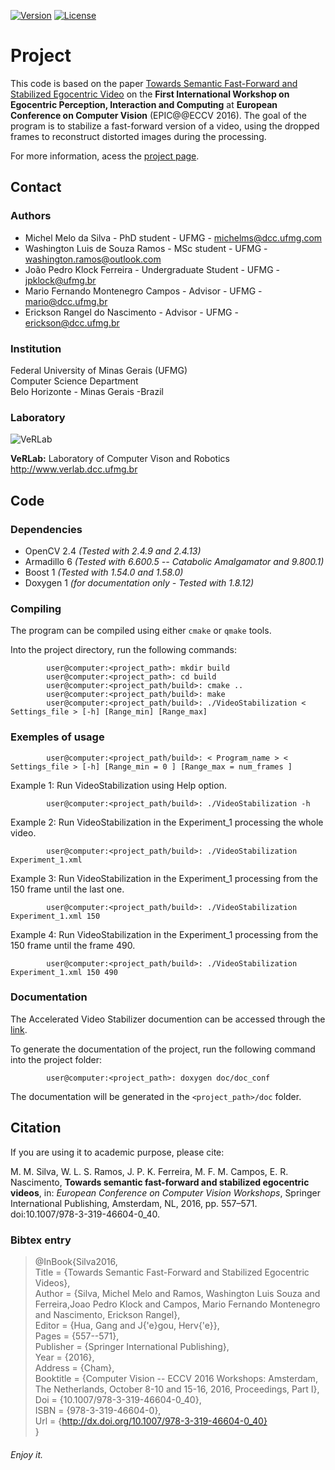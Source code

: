 
[![Version](https://img.shields.io/badge/version-1.0-brightgreen.svg)](http://www.verlab.dcc.ufmg.br/fast-forward-video-based-on-semantic-extraction/#ECCVW2016)
[![License](https://img.shields.io/badge/license-GPL--3.0-blue.svg)](LICENSE)

# Project #

This code is based on the paper [Towards Semantic Fast-Forward and Stabilized Egocentric Video](http://www.verlab.dcc.ufmg.br/semantic-hyperlapse/papers/Final_Draft_ECCVW_2016_Towards_Semantic_Fast_Forward_and_Stabilied_Egocentric_Videos.pdf) on the __First International Workshop on Egocentric Perception, Interaction and Computing__ at __European Conference on Computer Vision__ (EPIC@@ECCV 2016). The goal of the program is to stabilize a fast-forward version of a video, using the dropped frames to reconstruct distorted images during the processing. 

For more information, acess the [project page](http://www.verlab.dcc.ufmg.br/fast-forward-video-based-on-semantic-extraction).

## Contact ##

### Authors ###

* Michel Melo da Silva - PhD student - UFMG - michelms@dcc.ufmg.com
* Washington Luis de Souza Ramos - MSc student - UFMG - washington.ramos@outlook.com
* João Pedro Klock Ferreira - Undergraduate Student - UFMG - jpklock@ufmg.br
* Mario Fernando Montenegro Campos - Advisor - UFMG - mario@dcc.ufmg.br
* Erickson Rangel do Nascimento - Advisor - UFMG - erickson@dcc.ufmg.br

### Institution ###

Federal University of Minas Gerais (UFMG)  
Computer Science Department  
Belo Horizonte - Minas Gerais -Brazil 

### Laboratory ###

![VeRLab](https://www.dcc.ufmg.br/dcc/sites/default/files/public/verlab-logo.png)

__VeRLab:__ Laboratory of Computer Vison and Robotics   
http://www.verlab.dcc.ufmg.br

## Code ##

### Dependencies ###

* OpenCV 2.4 _(Tested with 2.4.9 and 2.4.13)_
* Armadillo 6 _(Tested with 6.600.5 -- Catabolic Amalgamator and 9.800.1)_
* Boost 1 _(Tested with 1.54.0 and 1.58.0)_
* Doxygen 1 _(for documentation only - Tested with 1.8.12)_

### Compiling ###

The program can be compiled using either `cmake` or `qmake` tools.

Into the project directory, run the following commands: 

            user@computer:<project_path>: mkdir build 
            user@computer:<project_path>: cd build
            user@computer:<project_path/build>: cmake ..
            user@computer:<project_path/build>: make
            user@computer:<project_path/build>: ./VideoStabilization < Settings_file > [-h] [Range_min] [Range_max]

### Exemples of usage ###

            user@computer:<project_path/build>: < Program_name > < Settings_file > [-h] [Range_min = 0 ] [Range_max = num_frames ]

Example 1: Run VideoStabilization using Help option.

            user@computer:<project_path/build>: ./VideoStabilization -h 

Example 2: Run VideoStabilization in the Experiment_1 processing the whole video. 
            
            user@computer:<project_path/build>: ./VideoStabilization Experiment_1.xml

Example 3: Run VideoStabilization in the Experiment_1 processing from the 150 frame until the last one. 

            user@computer:<project_path/build>: ./VideoStabilization Experiment_1.xml 150 

Example 4: Run VideoStabilization in the Experiment_1 processing from the 150 frame until the frame 490. 

            user@computer:<project_path/build>: ./VideoStabilization Experiment_1.xml 150 490

### Documentation ###

The Accelerated Video Stabilizer documention can be accessed through the [link](http://www.verlab.dcc.ufmg.br/fast-forward-video-based-on-semantic-extraction/doc/acceleratedVideoStabilizer).

To generate the documentation of the project, run the following command into the project folder:

            user@computer:<project_path>: doxygen doc/doc_conf
            
The documentation will be generated in the `<project_path>/doc` folder. 

## Citation ##

If you are using it to academic purpose, please cite: 

M. M. Silva, W. L. S. Ramos, J. P. K. Ferreira, M. F. M. Campos, E. R. Nascimento, __Towards semantic fast-forward and stabilized egocentric videos__, in: _European Conference on Computer Vision Workshops_, Springer International Publishing, Amsterdam, NL, 2016, pp. 557–571. doi:10.1007/978-3-319-46604-0_40.

### Bibtex entry ###

> @InBook{Silva2016,  
>            Title     = {Towards Semantic Fast-Forward and Stabilized Egocentric Videos},  
>            Author    = {Silva, Michel Melo and Ramos, Washington Luis Souza and Ferreira,Joao Pedro Klock and Campos, Mario Fernando Montenegro and Nascimento, Erickson Rangel},  
>            Editor    = {Hua, Gang and J{\'e}gou, Herv{\'e}},  
>            Pages     = {557--571},  
>            Publisher = {Springer International Publishing},  
>            Year      = {2016},  
>            Address   = {Cham},  
>            Booktitle = {Computer Vision -- ECCV 2016 Workshops: Amsterdam, The Netherlands, October 8-10 and 15-16, 2016, Proceedings, Part I},  
>            Doi       = {10.1007/978-3-319-46604-0_40},  
>            ISBN      = {978-3-319-46604-0},  
>            Url       = {http://dx.doi.org/10.1007/978-3-319-46604-0_40}  
> }

###### Enjoy it. ######
